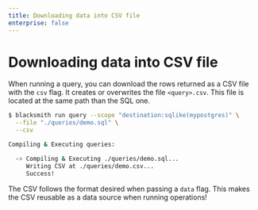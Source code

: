 ```yaml
---
title: Downloading data into CSV file
enterprise: false
---
```


# Downloading data into CSV file

When running a query, you can download the rows returned as a CSV file with the
`csv` flag. It creates or overwrites the file `<query>.csv`. This file is located
at the same path than the SQL one.
```bash
$ blacksmith run query --scope "destination:sqlike(mypostgres)" \
  --file "./queries/demo.sql" \
  --csv

Compiling & Executing queries:

  -> Compiling & Executing ./queries/demo.sql...
     Writing CSV at ./queries/demo.csv...
     Success!

```

The CSV follows the format desired when passing a `data` flag. This makes the CSV
reusable as a data source when running operations!
